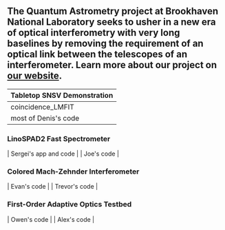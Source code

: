 ## The Quantum Astrometry project at Brookhaven National Laboratory seeks to usher in a new era of optical interferometry with very long baselines by removing the requirement of an optical link between the telescopes of an interferometer. Learn more about our project on [our website](https://www.quantastro.bnl.gov).

| Tabletop SNSV Demonstration |
|-----------------------------|
| coincidence_LMFIT           |
| most of Denis's code        |

### LinoSPAD2 Fast Spectrometer

| Sergei's app and code |
| Joe's code            |

### Colored Mach-Zehnder Interferometer

| Evan's code   |
| Trevor's code |

### First-Order Adaptive Optics Testbed

| Owen's code |
| Alex's code |
